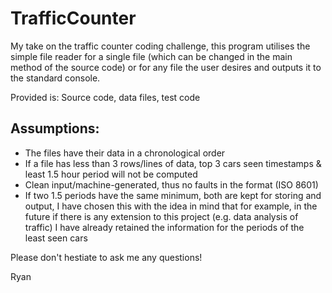 # TrafficCounter

My take on the traffic counter coding challenge, this program utilises the simple file reader for a single file (which can be changed in the main method of the source code) or for any file the user desires and outputs it to the standard console.

Provided is: Source code, data files, test code

Assumptions: 
------ 
* The files have their data in a chronological order
* If a file has less than 3 rows/lines of data, top 3 cars seen timestamps & least 1.5 hour period will not be computed
* Clean input/machine-generated, thus no faults in the format (ISO 8601)
* If two 1.5 periods have the same minimum, both are kept for storing and output, I have chosen this with the idea in mind that for example, in the future if there is any extension to this project (e.g. data analysis of traffic) I have already retained the information for the periods of the least seen cars 




Please don't hestiate to ask me any questions!

Ryan
